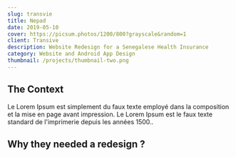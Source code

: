 ```yaml
---
slug: transvie
title: Nepad 
date: 2019-05-10
cover: https://picsum.photos/1200/800?grayscale&random=1
client: Transive
description: Website Redesign for a Senegalese Health Insurance
category: Website and Android App Design
thumbnail: /projects/thumbnail-two.png
---
```


## The Context 

Le Lorem Ipsum est simplement du faux texte employé dans la composition et la mise en page avant impression. 
Le Lorem Ipsum est le faux texte standard de l'imprimerie depuis les années 1500..

## Why they needed a redesign ?